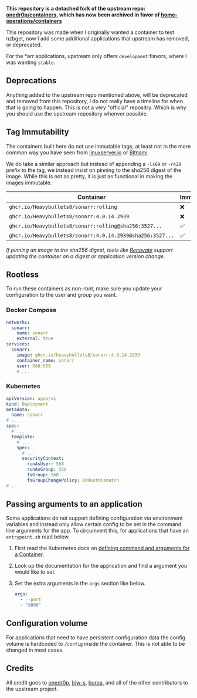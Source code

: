 **This repository is a detached fork of the upstream repo:
[onedr0p/containers](https://github.com/onedr0p/containers), which has now been
archived in favor of
[home-operations/containers](https://github.com/home-operations/containers)**

This repository was made when I originally wanted a container to test nzbget,
now I add some additional applications that upstream has removed, or deprecated.

For the *arr applications, upstream only offers `development` flavors, where I
was wanting `stable`.

## Deprecations

Anything added to the upstream repo mentioned above, will be deprecated and
removed from this repository, I do not really have a timeline for when that is
going to happen. This is not a very "official" repositry. Which is why you
should use the upstream repository whenver possible.

## Tag Immutability

The containers built here do not use immutable tags, at least not in the more
common way you have seen from [linuxserver.io](https://fleet.linuxserver.io/) or
[Bitnami](https://bitnami.com/stacks/containers).

We do take a similar approach but instead of appending a `-ls69` or `-r420`
prefix to the tag, we instead insist on pinning to the sha256 digest of the
image. While this is not as pretty, it is just as functional in making the
images immutable.

| Container                                                 | Immutable |
| --------------------------------------------------------- | --------- |
| `ghcr.io/Heavybullets8/sonarr:rolling`                    | ❌        |
| `ghcr.io/Heavybullets8/sonarr:4.0.14.2939`                | ❌        |
| `ghcr.io/Heavybullets8/sonarr:rolling@sha256:3527...`     | ✅        |
| `ghcr.io/Heavybullets8/sonarr:4.0.14.2939@sha256:3527...` | ✅        |

_If pinning an image to the sha256 digest, tools like
[Renovate](https://github.com/renovatebot/renovate) support updating the
container on a digest or application version change._

## Rootless

To run these containers as non-root, make sure you update your configuration to
the user and group you want.

### Docker Compose

```yaml
networks:
  sonarr:
    name: sonarr
    external: true
services:
  sonarr:
    image: ghcr.io/heavybullets8/sonarr:4.0.14.2939
    container_name: sonarr
    user: 568:568
    # ...
```

### Kubernetes

```yaml
apiVersion: apps/v1
kind: Deployment
metadata:
  name: sonarr
# ...
spec:
  # ...
  template:
    # ...
    spec:
      # ...
      securityContext:
        runAsUser: 568
        runAsGroup: 568
        fsGroup: 568
        fsGroupChangePolicy: OnRootMismatch
# ...
```

## Passing arguments to an application

Some applications do not support defining configuration via environment
variables and instead only allow certain config to be set in the command line
arguments for the app. To circumvent this, for applications that have an
`entrypoint.sh` read below.

1. First read the Kubernetes docs on
   [defining command and arguments for a Container](https://kubernetes.io/docs/tasks/inject-data-application/define-command-argument-container/).
2. Look up the documentation for the application and find a argument you would
   like to set.
3. Set the extra arguments in the `args` section like below.

   ```yaml
   args:
     - --port
     - "8080"
   ```

## Configuration volume

For applications that need to have persistent configuration data the config
volume is hardcoded to `/config` inside the container. This is not able to be
changed in most cases.

## Credits

All credit goes to [onedr0p](https://github.com/onedr0p),
[bjw-s](https://github.com/bjw-s), [buroa](https://github.com/buroa), and all of
the other contributors to the upstream project.
